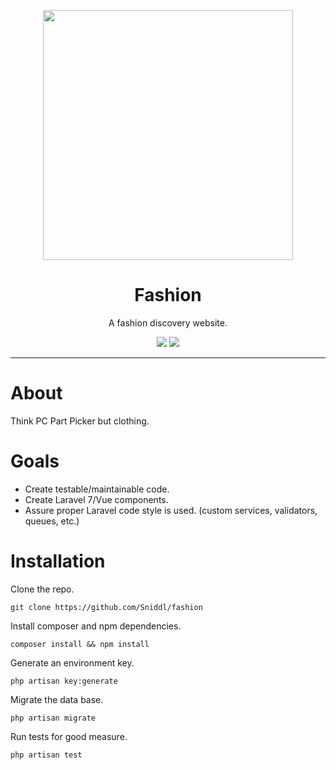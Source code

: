 <p align="center"><img src="https://imgur.com/FKVEMEe.jpg" width="400"></p>

<h1 align="center">Fashion</h1>
<p align="center">
    A fashion discovery website.
</p>
<p align="center">
    <img src="https://github.com/Sniddl/fashion/workflows/Laravel/badge.svg">
    <a href="https://discord.gg/CKUHe6r"><img src="https://img.shields.io/badge/dynamic/json?color=blueviolet&label=Discord&query=presence_count&url=https%3A%2F%2Fdiscordapp.com%2Fapi%2Fguilds%2F669623307225661479%2Fwidget.json"></a>
</p>
<hr>

# About

Think PC Part Picker but clothing.

# Goals
- Create testable/maintainable code.
- Create Laravel 7/Vue components.
- Assure proper Laravel code style is used. (custom services, validators, queues, etc.)

# Installation
Clone the repo.
```
git clone https://github.com/Sniddl/fashion
```

Install composer and npm dependencies.
```
composer install && npm install
```

Generate an environment key.
```
php artisan key:generate
```

Migrate the data base.
```
php artisan migrate
```

Run tests for good measure.
```
php artisan test
```
